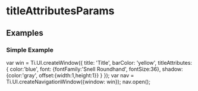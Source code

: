 # titleAttributesParams

<ProxySummary/>

## Examples

### Simple Example

var win = Ti.UI.createWindow({
    title: 'Title',
    barColor: 'yellow',
    titleAttributes:  {
        color:'blue',
        font: {fontFamily:'Snell Roundhand', fontSize:36},
        shadow:{color:'gray', offset:{width:1,height:1}}
    }
});
var nav = Ti.UI.createNavigationWindow({window: win});
nav.open();

<ApiDocs/>
